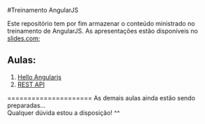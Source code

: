 #Treinamento AngularJS

Este repositório tem por fim armazenar o conteúdo ministrado no treinamento de AngularJS.
As apresentações estão disponíveis no <a href="https://slides.com/renanjohannsendepaula">slides.com</a>;

## Aulas:
<ol>
  <li><a href="http://slides.com/renanjohannsendepaula/hello-angularjs#/">Hello Angularjs</a></li>
  <li><a href="http://slides.com/renanjohannsendepaula/rest-api#/">REST API</a></li>
</ol>

=====================
As demais aulas ainda estão sendo preparadas... <br/>
Qualquer dúvida estou a disposição! ^^
